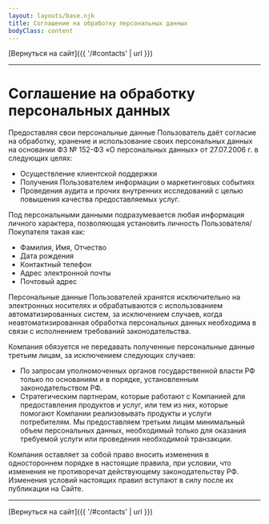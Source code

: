 ```yaml
---
layout: layouts/base.njk
title: Соглашение на обработку персональных данных
bodyClass: content
---
```


[Вернуться на сайт]({{ '/#contacts' | url }})

***

# Соглашение на обработку персональных данных

Предоставляя свои персональные данные Пользователь даёт согласие на обработку, хранение и использование своих персональных данных на основании <nobr>ФЗ № 152-ФЗ</nobr> «О персональных данных» <nobr>от 27.07.2006 г.</nobr> в следующих целях:

* Осуществление клиентской поддержки
* Получения Пользователем информации о маркетинговых событиях
* Проведения аудита и прочих внутренних исследований с целью повышения качества предоставляемых услуг.

Под персональными данными подразумевается любая информация личного характера, позволяющая установить личность Пользователя/Покупателя такая как:

* Фамилия, Имя, Отчество
* Дата рождения
* Контактный телефон
* Адрес электронной почты
* Почтовый адрес

Персональные данные Пользователей хранятся исключительно на электронных носителях и обрабатываются с использованием автоматизированных систем, за исключением случаев, когда неавтоматизированная обработка персональных данных необходима в связи с исполнением требований законодательства.

Компания обязуется не передавать полученные персональные данные третьим лицам, за исключением следующих случаев:

* По запросам уполномоченных органов государственной власти РФ только по основаниям и в порядке, установленным законодательством РФ.
* Стратегическим партнерам, которые работают с Компанией для предоставления продуктов и услуг, или тем из них, которые помогают Компании реализовывать продукты и услуги потребителям. Мы предоставляем третьим лицам минимальный объем персональных данных, необходимый только для оказания требуемой услуги или проведения необходимой транзакции.

Компания оставляет за собой право вносить изменения в одностороннем порядке в настоящие правила, при условии, что изменения не противоречат действующему законодательству РФ. Изменения условий настоящих правил вступают в силу после их публикации на Сайте.

***

[Вернуться на сайт]({{ '/#contacts' | url }})